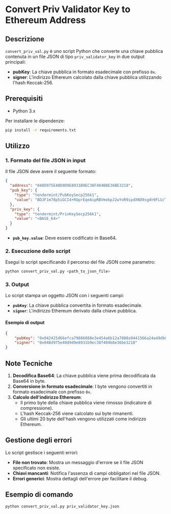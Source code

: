 # Convert Priv Validator Key to Ethereum Address

## Descrizione

`convert_priv_val.py` è uno script Python che converte una chiave pubblica contenuta in un file JSON di tipo `priv_validator_key` in due output principali:

- **pubKey**: La chiave pubblica in formato esadecimale con prefisso `0x`.
- **signer**: L'indirizzo Ethereum calcolato dalla chiave pubblica utilizzando l'hash Keccak-256.

## Prerequisiti

- Python 3.x

Per installare le dipendenze:

```bash
pip install -r requirements.txt
```

## Utilizzo

### 1. Formato del file JSON in input

Il file JSON deve avere il seguente formato:

```json
{
  "address": "048D975E40D9D9E8931B9EC38F404B8E36BE3218",
  "pub_key": {
    "type": "tendermint/PubKeySecp256k1",
    "value": "BDJF1m78p5iGCI4+RUprEqeAipRBVmokpJ2wYoR9ipdXNO9sgdn9FLU/TPRJn61REchsmRNyXnuTmXeHX91scSw="
  },
  "priv_key": {
    "type": "tendermint/PrivKeySecp256k1",
    "value": "<BASE_64>"
  }
}
```

- **`pub_key.value`**: Deve essere codificato in Base64.

### 2. Esecuzione dello script

Esegui lo script specificando il percorso del file JSON come parametro:

```bash
python convert_priv_val.py <path_to_json_file>
```

### 3. Output

Lo script stampa un oggetto JSON con i seguenti campi:

- **`pubKey`**: La chiave pubblica convertita in formato esadecimale.
- **`signer`**: L'indirizzo Ethereum derivato dalla chiave pubblica.

#### Esempio di output

```json
{
    "pubKey": "0x042425d66efca79886088e3e454a6b12a7808a9441566a24a49db062847d8a975734ef6c81d9fd14b53f4cf4499fad5111c86c9913725e7b939977875fdd6c712c",
    "signer": "0x048d975e40d9d9e8931b9ec38f404b8e36be3218"
}
```

## Note Tecniche

1. **Decodifica Base64**: La chiave pubblica viene prima decodificata da Base64 in byte.
2. **Conversione in formato esadecimale**: I byte vengono convertiti in formato esadecimale con prefisso `0x`.
3. **Calcolo dell'indirizzo Ethereum**:
   - Il primo byte della chiave pubblica viene rimosso (indicatore di compressione).
   - L'hash Keccak-256 viene calcolato sui byte rimanenti.
   - Gli ultimi 20 byte dell'hash vengono utilizzati come indirizzo Ethereum.

## Gestione degli errori

Lo script gestisce i seguenti errori:

- **File non trovato**: Mostra un messaggio d'errore se il file JSON specificato non esiste.
- **Chiavi mancanti**: Notifica l'assenza di campi obbligatori nel file JSON.
- **Errori generici**: Mostra dettagli dell'errore per facilitare il debug.

## Esempio di comando

```bash
python convert_priv_val.py priv_validator_key.json
```
